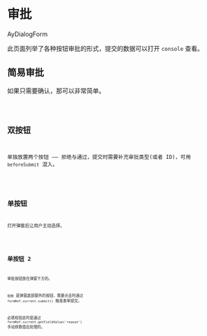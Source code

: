 # 审批

<Badge>AyDialogForm</Badge>

此页面列举了各种按钮审批的形式，提交的数据可以打开 `console` 查看。

## 简易审批

如果只需要确认，那可以非常简单。

<code src="./page/quick.tsx" />

## 双按钮

单独放置两个按钮 —— 拒绝与通过，提交时需要补充审批类型(或者 ID)，可用 `beforeSubmit` 混入。

<code src="./page/index.tsx" />

## 单按钮

打开弹窗后让用户主动选择。

<code src="./page/one.tsx" />

## 单按钮 2

审批按钮放在弹窗下方的。

`拒绝` 是弹窗底部额外的按钮，需要点击时通过 `formRef.current.submit()` 触发表单提交。

必填校验此时是通过 `formRef.current.getFieldValue('reason')` 手动获取值后处理的。

<code src="./page/bottom.tsx" />
